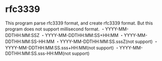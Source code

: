 rfc3339
=======

This program parse rfc3339 format, and create rfc3339 format.
But this program does not support millisecond format.
・YYYY-MM-DDTHH:MM:SSZ
・YYYY-MM-DDTHH:MM:SS+HH:MM
・YYYY-MM-DDTHH:MM:SS-HH:MM
・YYYY-MM-DDTHH:MM:SS.sssZ(not support)
・YYYY-MM-DDTHH:MM:SS.sss+HH:MM(not support)
・YYYY-MM-DDTHH:MM:SS.sss-HH:MM(not support)
